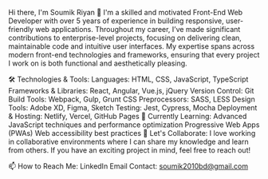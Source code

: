 
Hi there, I'm Soumik Riyan 👋
I'm a skilled and motivated Front-End Web Developer with over 5 years of experience in building responsive, user-friendly web applications. Throughout my career, I’ve made significant contributions to enterprise-level projects, focusing on delivering clean, maintainable code and intuitive user interfaces. My expertise spans across modern front-end technologies and frameworks, ensuring that every project I work on is both functional and aesthetically pleasing.

🛠️ Technologies & Tools:
Languages: HTML, CSS, JavaScript, TypeScript
Frameworks & Libraries: React, Angular, Vue.js, jQuery
Version Control: Git
Build Tools: Webpack, Gulp, Grunt
CSS Preprocessors: SASS, LESS
Design Tools: Adobe XD, Figma, Sketch
Testing: Jest, Cypress, Mocha
Deployment & Hosting: Netlify, Vercel, GitHub Pages
🌱 Currently Learning:
Advanced JavaScript techniques and performance optimization
Progressive Web Apps (PWAs)
Web accessibility best practices
👯 Let's Collaborate:
I love working in collaborative environments where I can share my knowledge and learn from others. If you have an exciting project in mind, feel free to reach out!

📫 How to Reach Me:
LinkedIn
Email
Contact: soumik2010bd@gmail.com
